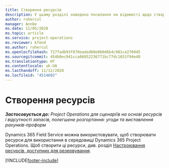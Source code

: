 ```yaml
---
title: Створення ресурсів
description: У цьому розділі наведено посилання на відомості щодо створення доступних для резервування ресурсів.
author: ruhercul
manager: Annbe
ms.date: 11/05/2020
ms.topic: article
ms.service: project-operations
ms.reviewer: kfend
ms.author: ruhercul
ms.openlocfilehash: 727fadb93f870eaded60e060d6b4c981ce276945
ms.sourcegitcommit: 454b0ec941cca06852236771bc77dc1651f94e48
ms.translationtype: HT
ms.contentlocale: uk-UA
ms.lasthandoff: 11/12/2020
ms.locfileid: "4514602"
---
```

# <a name="create-resources"></a>Створення ресурсів

_**Застосовується до:** Project Operations для сценаріїв на основі ресурсів і відсутності запасів, полегшене розгортання: угоди та виставлення рахунків-проформ_

Dynamics 365 Field Service можна використовувати, щоб створювати ресурси для використання в середовищі Dynamics 365 Project Operations. Щоб створити ці ресурси, див. розділ [Настроювання ресурсів, доступних для резервування](https://docs.microsoft.com/dynamics365/field-service/set-up-bookable-resources).


[!INCLUDE[footer-include](../includes/footer-banner.md)]